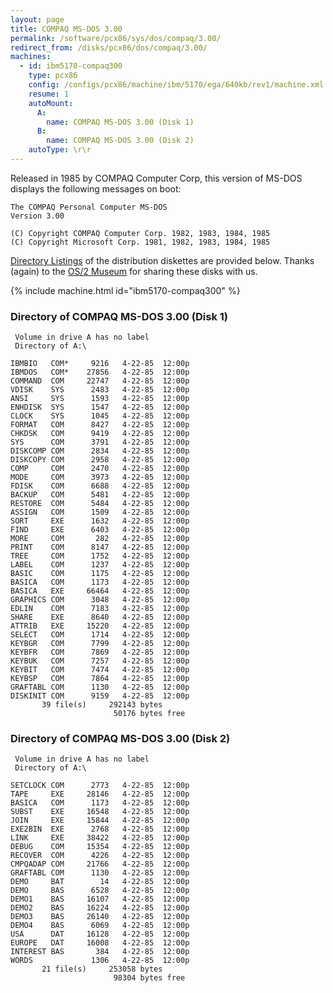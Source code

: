 ```yaml
---
layout: page
title: COMPAQ MS-DOS 3.00
permalink: /software/pcx86/sys/dos/compaq/3.00/
redirect_from: /disks/pcx86/dos/compaq/3.00/
machines:
  - id: ibm5170-compaq300
    type: pcx86
    config: /configs/pcx86/machine/ibm/5170/ega/640kb/rev1/machine.xml
    resume: 1
    autoMount:
      A:
        name: COMPAQ MS-DOS 3.00 (Disk 1)
      B:
        name: COMPAQ MS-DOS 3.00 (Disk 2)
    autoType: \r\r
---
```


Released in 1985 by COMPAQ Computer Corp, this version of MS-DOS displays the following messages on boot:

	The COMPAQ Personal Computer MS-DOS
	Version 3.00
	
	(C) Copyright COMPAQ Computer Corp. 1982, 1983, 1984, 1985
	(C) Copyright Microsoft Corp. 1981, 1982, 1983, 1984, 1985

[Directory Listings](#directory-of-compaq-ms-dos-300-disk-1) of the distribution diskettes are provided below.
Thanks (again) to the [OS/2 Museum](http://www.os2museum.com/) for sharing these disks with us.

{% include machine.html id="ibm5170-compaq300" %}

### Directory of COMPAQ MS-DOS 3.00 (Disk 1)

     Volume in drive A has no label
     Directory of A:\

    IBMBIO   COM*     9216   4-22-85  12:00p
    IBMDOS   COM*    27856   4-22-85  12:00p
    COMMAND  COM     22747   4-22-85  12:00p
    VDISK    SYS      2483   4-22-85  12:00p
    ANSI     SYS      1593   4-22-85  12:00p
    ENHDISK  SYS      1547   4-22-85  12:00p
    CLOCK    SYS      1045   4-22-85  12:00p
    FORMAT   COM      8427   4-22-85  12:00p
    CHKDSK   COM      9419   4-22-85  12:00p
    SYS      COM      3791   4-22-85  12:00p
    DISKCOMP COM      2834   4-22-85  12:00p
    DISKCOPY COM      2958   4-22-85  12:00p
    COMP     COM      2470   4-22-85  12:00p
    MODE     COM      3973   4-22-85  12:00p
    FDISK    COM      6688   4-22-85  12:00p
    BACKUP   COM      5481   4-22-85  12:00p
    RESTORE  COM      5484   4-22-85  12:00p
    ASSIGN   COM      1509   4-22-85  12:00p
    SORT     EXE      1632   4-22-85  12:00p
    FIND     EXE      6403   4-22-85  12:00p
    MORE     COM       282   4-22-85  12:00p
    PRINT    COM      8147   4-22-85  12:00p
    TREE     COM      1752   4-22-85  12:00p
    LABEL    COM      1237   4-22-85  12:00p
    BASIC    COM      1175   4-22-85  12:00p
    BASICA   COM      1173   4-22-85  12:00p
    BASICA   EXE     66464   4-22-85  12:00p
    GRAPHICS COM      3048   4-22-85  12:00p
    EDLIN    COM      7183   4-22-85  12:00p
    SHARE    EXE      8640   4-22-85  12:00p
    ATTRIB   EXE     15220   4-22-85  12:00p
    SELECT   COM      1714   4-22-85  12:00p
    KEYBGR   COM      7799   4-22-85  12:00p
    KEYBFR   COM      7869   4-22-85  12:00p
    KEYBUK   COM      7257   4-22-85  12:00p
    KEYBIT   COM      7474   4-22-85  12:00p
    KEYBSP   COM      7864   4-22-85  12:00p
    GRAFTABL COM      1130   4-22-85  12:00p
    DISKINIT COM      9159   4-22-85  12:00p
           39 file(s)     292143 bytes
                           50176 bytes free

### Directory of COMPAQ MS-DOS 3.00 (Disk 2)

     Volume in drive A has no label
     Directory of A:\

    SETCLOCK COM      2773   4-22-85  12:00p
    TAPE     EXE     28146   4-22-85  12:00p
    BASICA   COM      1173   4-22-85  12:00p
    SUBST    EXE     16548   4-22-85  12:00p
    JOIN     EXE     15844   4-22-85  12:00p
    EXE2BIN  EXE      2768   4-22-85  12:00p
    LINK     EXE     38422   4-22-85  12:00p
    DEBUG    COM     15354   4-22-85  12:00p
    RECOVER  COM      4226   4-22-85  12:00p
    CMPQADAP COM     21766   4-22-85  12:00p
    GRAFTABL COM      1130   4-22-85  12:00p
    DEMO     BAT        14   4-22-85  12:00p
    DEMO     BAS      6528   4-22-85  12:00p
    DEMO1    BAS     16107   4-22-85  12:00p
    DEMO2    BAS     16224   4-22-85  12:00p
    DEMO3    BAS     26140   4-22-85  12:00p
    DEMO4    BAS      6069   4-22-85  12:00p
    USA      DAT     16128   4-22-85  12:00p
    EUROPE   DAT     16008   4-22-85  12:00p
    INTEREST BAS       384   4-22-85  12:00p
    WORDS             1306   4-22-85  12:00p
           21 file(s)     253058 bytes
                           98304 bytes free

